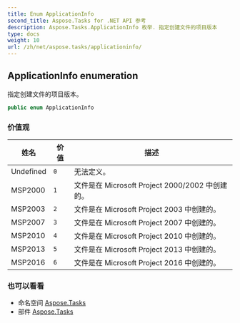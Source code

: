```yaml
---
title: Enum ApplicationInfo
second_title: Aspose.Tasks for .NET API 参考
description: Aspose.Tasks.ApplicationInfo 枚举. 指定创建文件的项目版本
type: docs
weight: 10
url: /zh/net/aspose.tasks/applicationinfo/
---
```

## ApplicationInfo enumeration

指定创建文件的项目版本。

```csharp
public enum ApplicationInfo
```

### 价值观

| 姓名 | 价值 | 描述 |
| --- | --- | --- |
| Undefined | `0` | 无法定义。 |
| MSP2000 | `1` | 文件是在 Microsoft Project 2000/2002 中创建的。 |
| MSP2003 | `2` | 文件是在 Microsoft Project 2003 中创建的。 |
| MSP2007 | `3` | 文件是在 Microsoft Project 2007 中创建的。 |
| MSP2010 | `4` | 文件是在 Microsoft Project 2010 中创建的。 |
| MSP2013 | `5` | 文件是在 Microsoft Project 2013 中创建的。 |
| MSP2016 | `6` | 文件是在 Microsoft Project 2016 中创建的。 |

### 也可以看看

* 命名空间 [Aspose.Tasks](../../aspose.tasks/)
* 部件 [Aspose.Tasks](../../)



